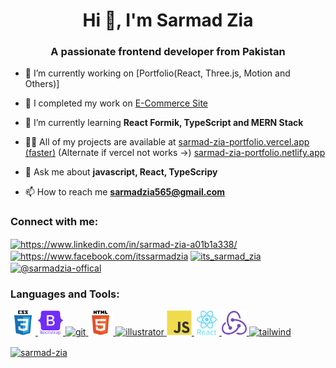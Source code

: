 <h1 align="center">Hi 👋, I'm Sarmad Zia</h1>
<h3 align="center">A passionate frontend developer from Pakistan</h3>

- 🔭 I’m currently working on [Portfolio(React, Three.js, Motion and Others)]
- 🔭 I completed my work on [E-Commerce Site](https://sarmad-zia.github.io/E-Commerce-Project-With-React/)

- 🌱 I’m currently learning **React Formik, TypeScript and MERN Stack**

- 👨‍💻 All of my projects are available at [sarmad-zia-portfolio.vercel.app (faster)](https://sarmad-zia-portfolio.vercel.app/)  (Alternate if vercel not works ->) [sarmad-zia-portfolio.netlify.app](https://sarmad-zia-portfolio.netlify.app/)

- 💬 Ask me about **javascript, React, TypeScripy**

- 📫 How to reach me **sarmadzia565@gmail.com**

<h3 align="left">Connect with me:</h3>
<p align="left">
<a href="https://linkedin.com/in/sarmad-zia-a01b1a338/" target="blank"><img align="center" src="https://raw.githubusercontent.com/rahuldkjain/github-profile-readme-generator/master/src/images/icons/Social/linked-in-alt.svg" alt="https://www.linkedin.com/in/sarmad-zia-a01b1a338/" height="30" width="40" /></a>
<a href="https://fb.com/https://www.facebook.com/itssarmadzia" target="blank"><img align="center" src="https://raw.githubusercontent.com/rahuldkjain/github-profile-readme-generator/master/src/images/icons/Social/facebook.svg" alt="https://www.facebook.com/itssarmadzia" height="30" width="40" /></a>
<a href="https://instagram.com/its_sarmad_zia" target="blank"><img align="center" src="https://raw.githubusercontent.com/rahuldkjain/github-profile-readme-generator/master/src/images/icons/Social/instagram.svg" alt="its_sarmad_zia" height="30" width="40" /></a>
<a href="https://www.youtube.com/c/@sarmadzia-offical" target="blank"><img align="center" src="https://raw.githubusercontent.com/rahuldkjain/github-profile-readme-generator/master/src/images/icons/Social/youtube.svg" alt="@sarmadzia-offical" height="30" width="40" /></a>
</p>

<h3 align="left">Languages and Tools:</h3>
<p align="left"><a href="https://getbootstrap.com" target="_blank" rel="noreferrer">
<a href="https://www.w3schools.com/css/" target="_blank" rel="noreferrer"> <img src="https://raw.githubusercontent.com/devicons/devicon/master/icons/css3/css3-original-wordmark.svg" alt="css3" width="40" height="40"/> <img src="https://raw.githubusercontent.com/devicons/devicon/master/icons/bootstrap/bootstrap-plain-wordmark.svg" alt="bootstrap" width="40" height="40" bg='white'/> </a><a href="https://git-scm.com/" target="_blank" rel="noreferrer"> <img src="https://www.vectorlogo.zone/logos/git-scm/git-scm-icon.svg" alt="git" width="40" height="40"/> </a> <a href="https://www.w3.org/html/" target="_blank" rel="noreferrer"> <img src="https://raw.githubusercontent.com/devicons/devicon/master/icons/html5/html5-original-wordmark.svg" alt="html5" width="40" height="40"/> </a> <a href="https://www.adobe.com/in/products/illustrator.html" target="_blank" rel="noreferrer"> <img src="https://www.vectorlogo.zone/logos/adobe_illustrator/adobe_illustrator-icon.svg" alt="illustrator" width="40" height="40"/> </a> <a href="https://developer.mozilla.org/en-US/docs/Web/JavaScript" target="_blank" rel="noreferrer"> <img src="https://raw.githubusercontent.com/devicons/devicon/master/icons/javascript/javascript-original.svg" alt="javascript" width="40" height="40"/> </a>  <a href="https://reactjs.org/" target="_blank" rel="noreferrer"> <img src="https://raw.githubusercontent.com/devicons/devicon/master/icons/react/react-original-wordmark.svg" alt="react" width="40" height="40"/> </a> <a href="https://redux.js.org" target="_blank" rel="noreferrer"> <img src="https://raw.githubusercontent.com/devicons/devicon/master/icons/redux/redux-original.svg" alt="redux" width="40" height="40"/> </a> <a href="https://tailwindcss.com/" target="_blank" rel="noreferrer"> <img src="https://www.vectorlogo.zone/logos/tailwindcss/tailwindcss-icon.svg" alt="tailwind" width="40" height="40"/> 

<p><img align="center" src="https://github-readme-stats.vercel.app/api/top-langs?username=sarmad-zia&show_icons=true&locale=en&layout=compact" alt="sarmad-zia" /></p>

